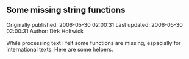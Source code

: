 ## Some missing string functions 
Originally published: 2006-05-30 02:00:31 
Last updated: 2006-05-30 02:00:31 
Author: Dirk Holtwick 
 
While processing text I felt some functions are missing, espacially for international texts. Here are some helpers.
